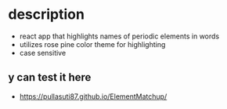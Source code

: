 # description
- react app that highlights names of periodic elements in words
- utilizes rose pine color theme for highlighting
- case sensitive

## y can test it here
- https://pullasuti87.github.io/ElementMatchup/

